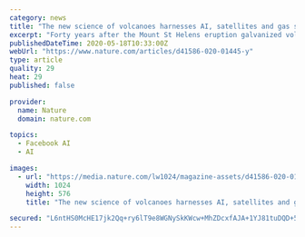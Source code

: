 ```yaml
---
category: news
title: "The new science of volcanoes harnesses AI, satellites and gas sensors to forecast eruptions"
excerpt: "Forty years after the Mount St Helens eruption galvanized volcano researchers, they are using powerful new tools to spy on the world’s most dangerous mountains."
publishedDateTime: 2020-05-18T10:33:00Z
webUrl: "https://www.nature.com/articles/d41586-020-01445-y"
type: article
quality: 29
heat: 29
published: false

provider:
  name: Nature
  domain: nature.com

topics:
  - Facebook AI
  - AI

images:
  - url: "https://media.nature.com/lw1024/magazine-assets/d41586-020-01445-y/d41586-020-01445-y_17982858.jpg"
    width: 1024
    height: 576
    title: "The new science of volcanoes harnesses AI, satellites and gas sensors to forecast eruptions"

secured: "L6ntHS0McHE17jk2Qq+ry6lT9e8WGNySkKWcw+MhZDcxfAJA+1YJ81tuDQD+5bDdq9cEvH61nu6+Z8+mHMEMm75zm/Vkfrci1i2HDcnCR/paVJb7EZQ6Gil36BywXkKTf0nT+zxbHo7J98LVDQXxbWfurIlVmg8pFfV/yrdbx3Lh2FUR+FPiUS+Nw6cxnq1PCPlgX811hiipf9yqfcR6Vg9Kbxag1qpYPwUZmPHAC5lkhpReZTLAAKvfC1l279YGVfx2Ze2YtceWCf+coY5DDN9kil6L3fgqYoMJglrApOpW8m2NfWXnJAcHF6PUKvsz;GnReQ8emWUIyov+jX67D0w=="
---
```


